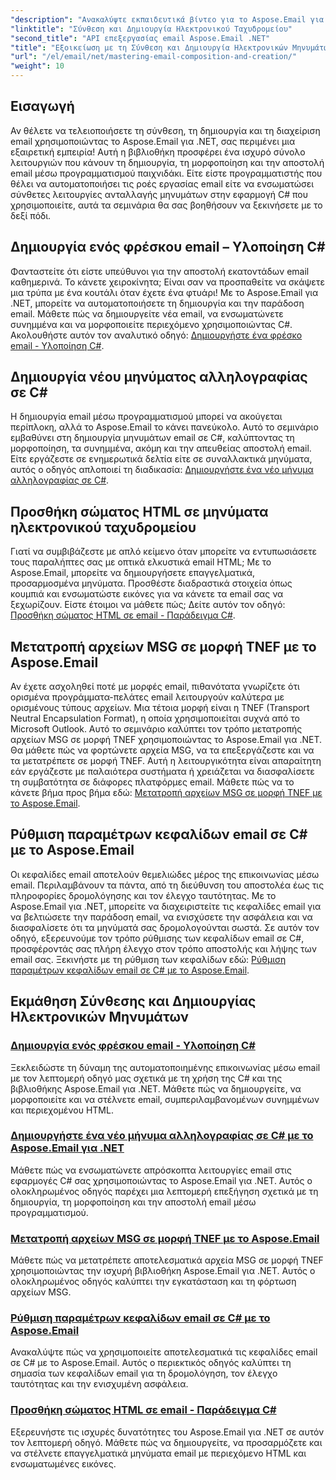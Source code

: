 ```yaml
---
"description": "Ανακαλύψτε εκπαιδευτικά βίντεο για το Aspose.Email για .NET. Μάθετε να δημιουργείτε, να μορφοποιείτε και να στέλνετε email μέσω προγραμματισμού, συμπεριλαμβανομένων προηγμένων λειτουργιών όπως συνημμένα και περιεχόμενο HTML."
"linktitle": "Σύνθεση και Δημιουργία Ηλεκτρονικού Ταχυδρομείου"
"second_title": "API επεξεργασίας email Aspose.Email .NET"
"title": "Εξοικείωση με τη Σύνθεση και Δημιουργία Ηλεκτρονικών Μηνυμάτων με το Aspose.Email για .NET"
"url": "/el/email/net/mastering-email-composition-and-creation/"
"weight": 10
---
```


## Εισαγωγή

Αν θέλετε να τελειοποιήσετε τη σύνθεση, τη δημιουργία και τη διαχείριση email χρησιμοποιώντας το Aspose.Email για .NET, σας περιμένει μια εξαιρετική εμπειρία! Αυτή η βιβλιοθήκη προσφέρει ένα ισχυρό σύνολο λειτουργιών που κάνουν τη δημιουργία, τη μορφοποίηση και την αποστολή email μέσω προγραμματισμού παιχνιδάκι. Είτε είστε προγραμματιστής που θέλει να αυτοματοποιήσει τις ροές εργασίας email είτε να ενσωματώσει σύνθετες λειτουργίες ανταλλαγής μηνυμάτων στην εφαρμογή C# που χρησιμοποιείτε, αυτά τα σεμινάρια θα σας βοηθήσουν να ξεκινήσετε με το δεξί πόδι.

## Δημιουργία ενός φρέσκου email – Υλοποίηση C#  

Φανταστείτε ότι είστε υπεύθυνοι για την αποστολή εκατοντάδων email καθημερινά. Το κάνετε χειροκίνητα; Είναι σαν να προσπαθείτε να σκάψετε μια τρύπα με ένα κουτάλι όταν έχετε ένα φτυάρι! Με το Aspose.Email για .NET, μπορείτε να αυτοματοποιήσετε τη δημιουργία και την παράδοση email. Μάθετε πώς να δημιουργείτε νέα email, να ενσωματώνετε συνημμένα και να μορφοποιείτε περιεχόμενο χρησιμοποιώντας C#. Ακολουθήστε αυτόν τον αναλυτικό οδηγό: [Δημιουργήστε ένα φρέσκο email - Υλοποίηση C#](./craft-a-fresh-email-csharp-implementation/).


## Δημιουργία νέου μηνύματος αλληλογραφίας σε C#  

Η δημιουργία email μέσω προγραμματισμού μπορεί να ακούγεται περίπλοκη, αλλά το Aspose.Email το κάνει πανεύκολο. Αυτό το σεμινάριο εμβαθύνει στη δημιουργία μηνυμάτων email σε C#, καλύπτοντας τη μορφοποίηση, τα συνημμένα, ακόμη και την απευθείας αποστολή email. Είτε εργάζεστε σε ενημερωτικά δελτία είτε σε συναλλακτικά μηνύματα, αυτός ο οδηγός απλοποιεί τη διαδικασία: [Δημιουργήστε ένα νέο μήνυμα αλληλογραφίας σε C#](./construct-a-new-mail-message-in-csharp/).

## Προσθήκη σώματος HTML σε μηνύματα ηλεκτρονικού ταχυδρομείου  

Γιατί να συμβιβάζεστε με απλό κείμενο όταν μπορείτε να εντυπωσιάσετε τους παραλήπτες σας με οπτικά ελκυστικά email HTML; Με το Aspose.Email, μπορείτε να δημιουργήσετε επαγγελματικά, προσαρμοσμένα μηνύματα. Προσθέστε διαδραστικά στοιχεία όπως κουμπιά και ενσωματώστε εικόνες για να κάνετε τα email σας να ξεχωρίζουν. Είστε έτοιμοι να μάθετε πώς; Δείτε αυτόν τον οδηγό: [Προσθήκη σώματος HTML σε email - Παράδειγμα C#](./add-html-body-to-emails-csharp-example/).

## Μετατροπή αρχείων MSG σε μορφή TNEF με το Aspose.Email  

Αν έχετε ασχοληθεί ποτέ με μορφές email, πιθανότατα γνωρίζετε ότι ορισμένα προγράμματα-πελάτες email λειτουργούν καλύτερα με ορισμένους τύπους αρχείων. Μια τέτοια μορφή είναι η TNEF (Transport Neutral Encapsulation Format), η οποία χρησιμοποιείται συχνά από το Microsoft Outlook. Αυτό το σεμινάριο καλύπτει τον τρόπο μετατροπής αρχείων MSG σε μορφή TNEF χρησιμοποιώντας το Aspose.Email για .NET. Θα μάθετε πώς να φορτώνετε αρχεία MSG, να τα επεξεργάζεστε και να τα μετατρέπετε σε μορφή TNEF. Αυτή η λειτουργικότητα είναι απαραίτητη εάν εργάζεστε με παλαιότερα συστήματα ή χρειάζεται να διασφαλίσετε τη συμβατότητα σε διάφορες πλατφόρμες email. Μάθετε πώς να το κάνετε βήμα προς βήμα εδώ: [Μετατροπή αρχείων MSG σε μορφή TNEF με το Aspose.Email](./converting-msg-files-to-tnef-format/).

## Ρύθμιση παραμέτρων κεφαλίδων email σε C# με το Aspose.Email  

Οι κεφαλίδες email αποτελούν θεμελιώδες μέρος της επικοινωνίας μέσω email. Περιλαμβάνουν τα πάντα, από τη διεύθυνση του αποστολέα έως τις πληροφορίες δρομολόγησης και τον έλεγχο ταυτότητας. Με το Aspose.Email για .NET, μπορείτε να διαχειριστείτε τις κεφαλίδες email για να βελτιώσετε την παράδοση email, να ενισχύσετε την ασφάλεια και να διασφαλίσετε ότι τα μηνύματά σας δρομολογούνται σωστά. Σε αυτόν τον οδηγό, εξερευνούμε τον τρόπο ρύθμισης των κεφαλίδων email σε C#, προσφέροντάς σας πλήρη έλεγχο στον τρόπο αποστολής και λήψης των email σας. Ξεκινήστε με τη ρύθμιση των κεφαλίδων εδώ: [Ρύθμιση παραμέτρων κεφαλίδων email σε C# με το Aspose.Email](./configure-email-headers-in-csharp/).

## Εκμάθηση Σύνθεσης και Δημιουργίας Ηλεκτρονικών Μηνυμάτων
### [Δημιουργία ενός φρέσκου email - Υλοποίηση C#](./craft-a-fresh-email-csharp-implementation/)
Ξεκλειδώστε τη δύναμη της αυτοματοποιημένης επικοινωνίας μέσω email με τον λεπτομερή οδηγό μας σχετικά με τη χρήση της C# και της βιβλιοθήκης Aspose.Email για .NET. Μάθετε πώς να δημιουργείτε, να μορφοποιείτε και να στέλνετε email, συμπεριλαμβανομένων συνημμένων και περιεχομένου HTML.
### [Δημιουργήστε ένα νέο μήνυμα αλληλογραφίας σε C# με το Aspose.Email για .NET](./construct-a-new-mail-message-in-csharp/)
Μάθετε πώς να ενσωματώνετε απρόσκοπτα λειτουργίες email στις εφαρμογές C# σας χρησιμοποιώντας το Aspose.Email για .NET. Αυτός ο ολοκληρωμένος οδηγός παρέχει μια λεπτομερή επεξήγηση σχετικά με τη δημιουργία, τη μορφοποίηση και την αποστολή email μέσω προγραμματισμού.
### [Μετατροπή αρχείων MSG σε μορφή TNEF με το Aspose.Email](./converting-msg-files-to-tnef-format/)
Μάθετε πώς να μετατρέπετε αποτελεσματικά αρχεία MSG σε μορφή TNEF χρησιμοποιώντας την ισχυρή βιβλιοθήκη Aspose.Email για .NET. Αυτός ο ολοκληρωμένος οδηγός καλύπτει την εγκατάσταση και τη φόρτωση αρχείων MSG. 
### [Ρύθμιση παραμέτρων κεφαλίδων email σε C# με το Aspose.Email](./configure-email-headers-in-csharp/)
Ανακαλύψτε πώς να χρησιμοποιείτε αποτελεσματικά τις κεφαλίδες email σε C# με το Aspose.Email. Αυτός ο περιεκτικός οδηγός καλύπτει τη σημασία των κεφαλίδων email για τη δρομολόγηση, τον έλεγχο ταυτότητας και την ενισχυμένη ασφάλεια.
### [Προσθήκη σώματος HTML σε email - Παράδειγμα C#](./add-html-body-to-emails-csharp-example/)
Εξερευνήστε τις ισχυρές δυνατότητες του Aspose.Email για .NET σε αυτόν τον λεπτομερή οδηγό. Μάθετε πώς να δημιουργείτε, να προσαρμόζετε και να στέλνετε επαγγελματικά μηνύματα email με περιεχόμενο HTML και ενσωματωμένες εικόνες.